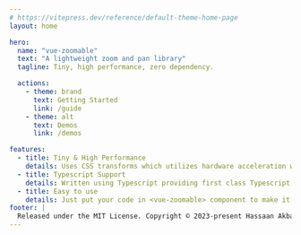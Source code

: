 ```yaml
---
# https://vitepress.dev/reference/default-theme-home-page
layout: home

hero:
  name: "vue-zoomable"
  text: "A lightweight zoom and pan library"
  tagline: Tiny, high performance, zero dependency.

  actions:
    - theme: brand
      text: Getting Started
      link: /guide
    - theme: alt
      text: Demos
      link: /demos

features:
  - title: Tiny & High Performance
    details: Uses CSS transforms which utilizes hardware acceleration where available.
  - title: Typescript Support
    details: Written using Typescript providing first class Typescript support.
  - title: Easy to use
    details: Just put your code in <vue-zoomable> component to make it zoomable and pan-able.
footer: |
  Released under the MIT License. Copyright © 2023-present Hassaan Akbar
---
```


